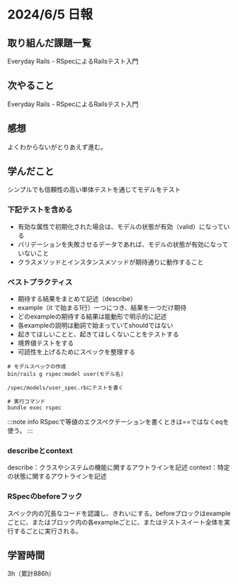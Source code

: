 # 2024/6/5 日報
## 取り組んだ課題一覧
Everyday Rails - RSpecによるRailsテスト入門

## 次やること
Everyday Rails - RSpecによるRailsテスト入門

## 感想
よくわからないがとりあえず進む。

## 学んだこと
シンプルでも信頼性の⾼い単体テストを通じてモデルをテスト
### 下記テストを含める
* 有効な属性で初期化された場合は、モデルの状態が有効（valid）になっている
* バリデーションを失敗させるデータであれば、モデルの状態が有効になっていないこと
* クラスメソッドとインスタンスメソッドが期待通りに動作すること

### ベストプラクティス
* 期待する結果をまとめて記述（describe）
* example（it で始まる1⾏）⼀つにつき、結果を⼀つだけ期待
* どのexampleの期待する結果は能動形で明⽰的に記述
* 各exampleの説明は動詞で始まっていてshouldではない
* 起きてほしいことと、起きてほしくないことをテストする
* 境界値テストをする
* 可読性を上げるためにスペックを整理する

```
# モデルスペックの作成
bin/rails g rspec:model user(モデル名)

/spec/models/user_spec.rbにテストを書く

# 実行コマンド
bundle exec rspec
```

:::note info
RSpecで等値のエクスペクテーションを書くときは==ではなくeqを使う。
:::

### describeとcontext
describe：クラスやシステムの機能に関するアウトラインを記述
context：特定の状態に関するアウトラインを記述

### RSpecのbeforeフック
スペック内の冗⻑なコードを認識し、きれいにする。beforeブロックはexampleごとに、またはブロック内の各exampleごとに、またはテストスイート全体を実⾏するごとに実⾏される。

## 学習時間
3h（累計886h）
